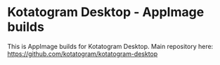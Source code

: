 # Kotatogram Desktop - AppImage builds

This is AppImage builds for Kotatogram Desktop. Main repository here: https://github.com/kotatogram/kotatogram-desktop
